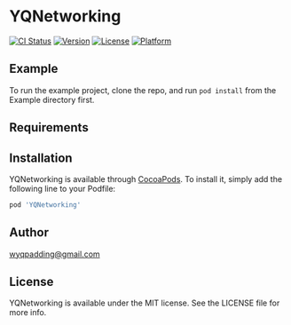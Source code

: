 # YQNetworking

[![CI Status](https://img.shields.io/travis/wyqpadding@gmail.com/YQNetworking.svg?style=flat)](https://travis-ci.org/wyqpadding@gmail.com/YQNetworking)
[![Version](https://img.shields.io/cocoapods/v/YQNetworking.svg?style=flat)](https://cocoapods.org/pods/YQNetworking)
[![License](https://img.shields.io/cocoapods/l/YQNetworking.svg?style=flat)](https://cocoapods.org/pods/YQNetworking)
[![Platform](https://img.shields.io/cocoapods/p/YQNetworking.svg?style=flat)](https://cocoapods.org/pods/YQNetworking)

## Example

To run the example project, clone the repo, and run `pod install` from the Example directory first.

## Requirements

## Installation

YQNetworking is available through [CocoaPods](https://cocoapods.org). To install
it, simply add the following line to your Podfile:

```ruby
pod 'YQNetworking'
```

## Author

wyqpadding@gmail.com

## License

YQNetworking is available under the MIT license. See the LICENSE file for more info.
